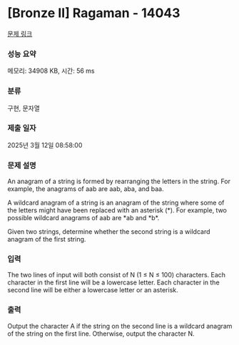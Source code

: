 # [Bronze II] Ragaman - 14043 

[문제 링크](https://www.acmicpc.net/problem/14043) 

### 성능 요약

메모리: 34908 KB, 시간: 56 ms

### 분류

구현, 문자열

### 제출 일자

2025년 3월 12일 08:58:00

### 문제 설명

<p>An anagram of a string is formed by rearranging the letters in the string. For example, the anagrams of aab are aab, aba, and baa.</p>

<p>A wildcard anagram of a string is an anagram of the string where some of the letters might have been replaced with an asterisk (*). For example, two possible wildcard anagrams of aab are *ab and *b*.</p>

<p>Given two strings, determine whether the second string is a wildcard anagram of the first string.</p>

### 입력 

 <p>The two lines of input will both consist of N (1 ≤ N ≤ 100) characters. Each character in the first line will be a lowercase letter. Each character in the second line will be either a lowercase letter or an asterisk.</p>

### 출력 

 <p>Output the character A if the string on the second line is a wildcard anagram of the string on the first line. Otherwise, output the character N.</p>

